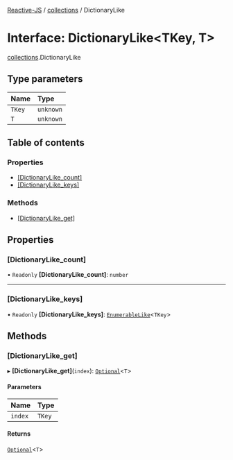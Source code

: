 [Reactive-JS](../README.md) / [collections](../modules/collections.md) / DictionaryLike

# Interface: DictionaryLike<TKey, T\>

[collections](../modules/collections.md).DictionaryLike

## Type parameters

| Name | Type |
| :------ | :------ |
| `TKey` | `unknown` |
| `T` | `unknown` |

## Table of contents

### Properties

- [[DictionaryLike\_count]](collections.DictionaryLike.md#[dictionarylike_count])
- [[DictionaryLike\_keys]](collections.DictionaryLike.md#[dictionarylike_keys])

### Methods

- [[DictionaryLike\_get]](collections.DictionaryLike.md#[dictionarylike_get])

## Properties

### [DictionaryLike\_count]

• `Readonly` **[DictionaryLike\_count]**: `number`

___

### [DictionaryLike\_keys]

• `Readonly` **[DictionaryLike\_keys]**: [`EnumerableLike`](collections.EnumerableLike.md)<`TKey`\>

## Methods

### [DictionaryLike\_get]

▸ **[DictionaryLike_get]**(`index`): [`Optional`](../modules/functions.md#optional)<`T`\>

#### Parameters

| Name | Type |
| :------ | :------ |
| `index` | `TKey` |

#### Returns

[`Optional`](../modules/functions.md#optional)<`T`\>
